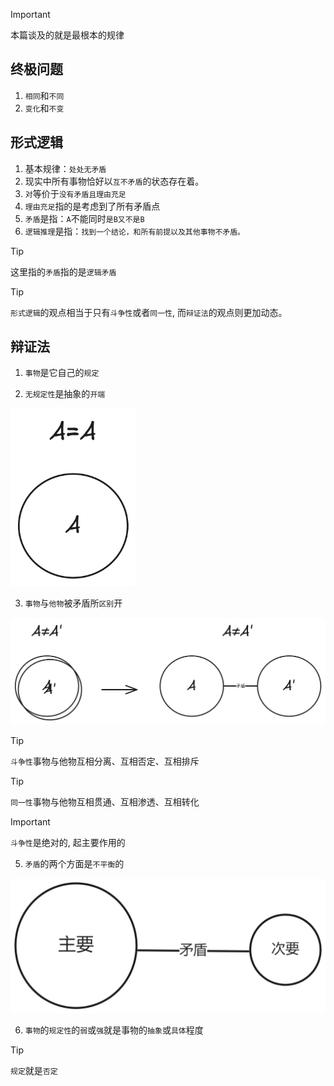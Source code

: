 > [!IMPORTANT]
> 本篇谈及的就是最根本的规律

## 终极问题

1. `相同`和`不同`
2. `变化`和`不变`

## 形式逻辑

1. 基本规律：`处处无矛盾`
2. 现实中所有事物恰好以`互不矛盾`的状态存在着。
3. `对`等价于`没有矛盾且理由充足`
4. `理由充足`指的是考虑到了所有矛盾点
5. `矛盾`是指：`A`不能同时`是B又不是B`
6. `逻辑推理`是指：`找到一个结论，和所有前提以及其他事物不矛盾。`

> [!TIP]
> 这里指的`矛盾`指的是`逻辑矛盾`

> [!TIP]
> `形式逻辑`的观点相当于只有`斗争性`或者`同一性`, 而`辩证法`的观点则更加动态。

## 辩证法

1. `事物`是它自己的`规定`

2. `无规定性`是抽象的`开端`

<img src="../images/aea.png" width="200">

3. `事物`与`他物`被矛盾所`区别`开

<img src="../images/anea.png" width="900">

> [!TIP]
> `斗争性`事物与他物互相分离、互相否定、互相排斥

> [!TIP]
> `同一性`事物与他物互相贯通、互相渗透、互相转化

> [!IMPORTANT]
> `斗争性`是绝对的, 起主要作用的

5. `矛盾`的两个方面是`不平衡`的

<img src="../images/imbalance.png" width="900">

6. `事物`的`规定性`的`弱`或`强`就是事物的`抽象`或`具体`程度

> [!TIP]
> `规定`就是`否定`
